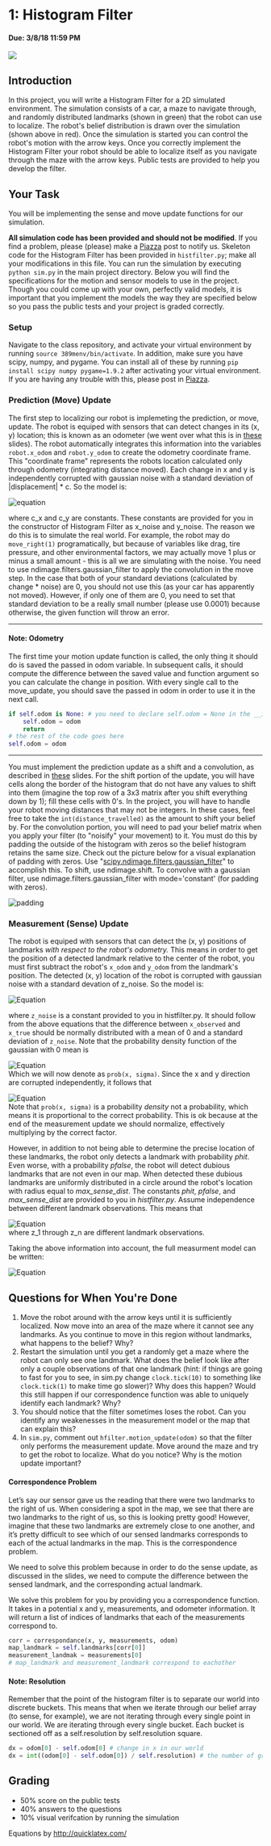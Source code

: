 # 1: Histogram Filter
#### Due: 3/8/18 11:59 PM
![](https://i.imgur.com/N6srxnr.png)
## Introduction
In this project, you will write a Histogram Filter for a 2D simulated environment. The simulation consists of a car, a maze to navigate through, and randomly distributed landmarks (shown in green) that the robot can use to localize. The robot's belief distribution is drawn over the simulation (shown above in red). Once the simulation is started you can control the robot's motion with the arrow keys. Once you correctly implement the Histogram Filter your robot should be able to localize itself as you navigate through the maze with the arrow keys. Public tests are provided to help you develop the filter.

## Your Task
You will be implementing the sense and move update functions for our simulation. 

**All simulation code has been provided and should not be modified**. If you find a problem, please (please) make a [Piazza](https://piazza.com/class/jblmlyocd2x7x) post to notify us. Skeleton code for the Histogram Filter has been provided in `histfilter.py`; make all your modifications in this file. You can run the simulation by executing `python sim.py` in the main project directory. Below you will find the specifications for the motion and sensor models to use in the project. Though you could come up with your own, perfectly valid models, it is important that you implement the models the way they are specified below so you pass the public tests and your project is graded correctly.

### Setup
Navigate to the class repository, and activate your virtual environment by running `source 389menv/bin/activate`. In addition, make sure you have scipy, numpy, and pygame. You can install all of these by running `pip install scipy numpy pygame=1.9.2` after activating your virtual environment. If you are having any trouble with this, please post in [Piazza](https://piazza.com/class/jblmlyocd2x7x).

### Prediction (Move) Update
The first step to localizing our robot is implemeting the prediction, or move, update. The robot is equiped with sensors that can detect changes in its (x, y) location; this is known as an odometer (we went over what this is in [these]() slides). The robot automatically integrates this information into the variables `robot.x_odom` and `robot.y_odom` to create the odometry coordinate frame. This "coordinate frame" represents the robots location calculated only through odometry (integrating distance moved). Each change in x and y is independently corrupted with gaussian noise with a standard deviation of |displacement| \* c. So the model is:
<!--- x_{observed} &= x_{true} + \mathcal{N}(0, |x_{true}|*c_x) \\ --->
<!--- y_{observed} &= y_{true} + \mathcal{N}(0, |y_{true}|*c_y) --->

![equation](http://quicklatex.com/cache3/94/ql_300dda2293cf9d58928b2096f735a594_l3.png)  

where c_x and c_y are constants. These constants are provided for you in the constructor of Histogram Filter as x_noise and y_noise. The reason we do this is to simulate the real world. For example, the robot may do `move_right(1)` programatically, but because of variables like drag, tire pressure, and other environmental factors, we may actually move 1 plus or minus a small amount - this is all we are simulating with the noise. You need to use ndimage.filters.gaussian_filter to apply the convolution in the move step. In the case that both of your standard deviations (calculated by change * noise) are 0, you should not use this (as your car has apparently not moved). However, if only one of them are 0, you need to set that standard deviation to be a really small number (please use 0.0001) because otherwise, the given function will throw an error.



_____

#### Note: Odometry
The first time your motion update function is called, the only thing it should do is saved the passed in odom variable. In subsequent calls, it should compute the difference between the saved value and function argument so you can calculate the change in position. With every single call to the move_update, you should save the passed in odom in order to use it in the next call.

```python
if self.odom is None: # you need to declare self.odom = None in the __init__ function
    self.odom = odom
    return
# the rest of the code goes here
self.odom = odom
```
_____

You must implement the prediction update as a shift and a convolution, as described in [these](https://docs.google.com/presentation/d/1xbxx7Kj1RQj1Ny-c5ZrG0NJAHq1z14D6MhKPa9TY9dQ/edit?usp=sharing) slides. For the shift portion of the update, you will have cells along the border of the histogram that do not have any values to shift into them (imagine the top row of a 3x3 matrix after you shift everything down by 1); fill these cells with 0's.  In the project, you will have to handle your robot moving distances that may not be integers. In these cases, feel free to take the `int(distance_travelled)` as the amount to shift your belief by. For the convolution portion, you will need to pad your belief matrix when you apply your filter (to "noisify" your movement) to it. You must do this by padding the outside of the histogram with zeros so the belief histogram retains the same size. Check out the picture below for a visual explanation of padding with zeros. Use "[scipy.ndimage.filters.gaussian_filter](https://docs.scipy.org/doc/scipy-0.16.1/reference/generated/scipy.ndimage.filters.gaussian_filter.html)" to accomplish this. To shift, use ndimage.shift. To convolve with a gaussian filter, use ndimage.filters.gaussian_filter with mode='constant' (for padding with zeros).

![padding](http://machinelearninguru.com/_images/topics/computer_vision/basics/convolution/5.JPG)

### Measurement (Sense) Update
The robot is equiped with sensors that can detect the (x, y) positions of landmarks *with respect to the robot's odometry.* This means in order to get the position of a detected landmark relative to the center of the robot, you must first subtract the robot's `x_odom` and `y_odom` from the landmark's position. The detected (x, y) location of the robot is corrupted with gaussian noise with a standard devation of z_noise. So the model is:  
<!--- (y_{observed} &= y_{true} + \mathcal{N}(0, z_{noise}) --->
![Equation](http://quicklatex.com/cache3/c9/ql_d17bef13145f5c9e6976b974c6b11bc9_l3.png)

where `z_noise` is a constant provided to you in histfilter.py. It should follow from the above equations that the difference between `x_observed` and `x_true` should be normally distributed with a mean of 0 and a standard deviation of `z_noise`. Note that the probability density function of the gaussian with 0 mean is  
<!--- f(x | \sigma^2) = \frac{1}{{\sqrt {2\pi\sigma^2 } }}e^{{{ - \left( {x} \right)^2 } \mathord{\left/ {\vphantom {{ - \left( {x - \mu } \right)^2 } {2\sigma ^2 }}} \right. \kern-\nulldelimiterspace} {2\sigma ^2 }}} --->
![Equation](http://quicklatex.com/cache3/40/ql_a84e9ae2baa944fe9b81ae7fca5e3d40_l3.png)  
Which we will now denote as `prob(x, sigma)`. Since the x and y direction are corrupted independently, it follows that
<!--- P(z | x_t) = prob(z_{x_{true}} - z_{x_{observed}}, z_{noise}) * prob(z_{y_{true}} - z_{y_{observed}}, z_{noise}) --->
![Equation](http://quicklatex.com/cache3/68/ql_99ac667c7648495d055aac0e6a7f4168_l3.png)  
Note that `prob(x, sigma)` is a probability *density* not a probability, which means it is proportional to the correct probability. This is ok because at the end of the measurement update we should normalize, effectively multiplying by the correct factor. 

However, in addition to not being able to determine the precise location of these landmarks, the robot only detects a landmark with probability *phit*. Even worse, with a probability *pfalse*, the robot will detect dubious landmarks that are not even in our map. When detected these dubious landmarks are uniformly distributed in a circle around the robot's location with radius equal to *max_sense_dist*. The constants *phit*, *pfalse*, and *max_sense_dist* are provided to you in *histfilter.py*. Assume independence between different landmark observations. This means that  
<!--- P(z_1, z_2, ..., z_3|x_t) = \prod P(z_i|x_t) --->
![Equation](http://quicklatex.com/cache3/9f/ql_26c042fbd5c88ff571fcee9048a35b9f_l3.png)  
where z_1 through z_n are different landmark observations.

Taking the above information into account, the full measurment model can be written:  
<!---  P(x_t | z_t, m) = \prod p_{hit} * prob(\Delta z_x, z_{noise}) * prob(\Delta z_y, z_{noise}) + p_{false} * p_{uniform} --->
![Equation](http://quicklatex.com/cache3/4b/ql_b3b983160ea1d142ec9bfe31f190dc4b_l3.png)
## Questions for When You're Done
1. Move the robot around with the arrow keys until it is sufficiently localized. Now move into an area of the maze where it cannot see any landmarks. As you continue to move in this region without landmarks, what happens to the belief? Why?
2. Restart the simulation until you get a randomly get a maze where the robot can only see one landmark. What does the belief look like after only a couple observations of that one landmark (hint: if things are going to fast for you to see, in sim.py change `clock.tick(10)` to something like `clock.tick(1)` to make time go slower)? Why does this happen? Would this still happen if our correspondence function was able to uniquely identify each landmark? Why?
3. You should notice that the filter sometimes loses the robot. Can you identify any weakenesses in the measurement model or the map that can explain this?
4. In `sim.py`, comment out `hfilter.motion_update(odom)` so that the filter only performs the measurement update. Move around the maze and try to get the robot to localize. What do you notice? Why is the motion update important?

#### Correspondence Problem
Let’s say our sensor gave us the reading that there were two landmarks to the right of us. When considering a spot in the map, we see that there are two landmarks to the right of us, so this is looking pretty good! However, imagine that these two landmarks are extremely close to one another, and it’s pretty difficult to see which of our sensed landmarks corresponds to each of the actual landmarks in the map. This is the correspondence problem.

We need to solve this problem because in order to do the sense update, as discussed in the slides, we need to compute the difference between the sensed landmark, and the corresponding actual landmark. 

We solve this problem for you by providing you a correspondence function. It takes in a potential x and y, measurements, and odometer information. It will return a list of indices of landmarks that each of the measurements correspond to.

```python
corr = correspondance(x, y, measurements, odom)
map_landmark = self.landmarks[corr[0]]
measurement_landmak = measurements[0]
# map_landmark and measurement_landmark correspond to eachother
```

#### Note: Resolution
Remember that the point of the histogram filter is to separate our world into discrete buckets. This means that when we iterate through our belief array (to sense, for example), we are not iterating through every single point in our world. We are iterating through every single bucket. Each bucket is sectioned off as a self.resolution by self.resolution square.

```python
dx = odom[0] - self.odom[0] # change in x in our world
dx = int((odom[0] - self.odom[0]) / self.resolution) # the number of grid cells we move in the belief array
```

## Grading
* 50% score on the public tests
* 40% answers to the questions
* 10% visual verifcation by running the simulation

Equations by http://quicklatex.com/
